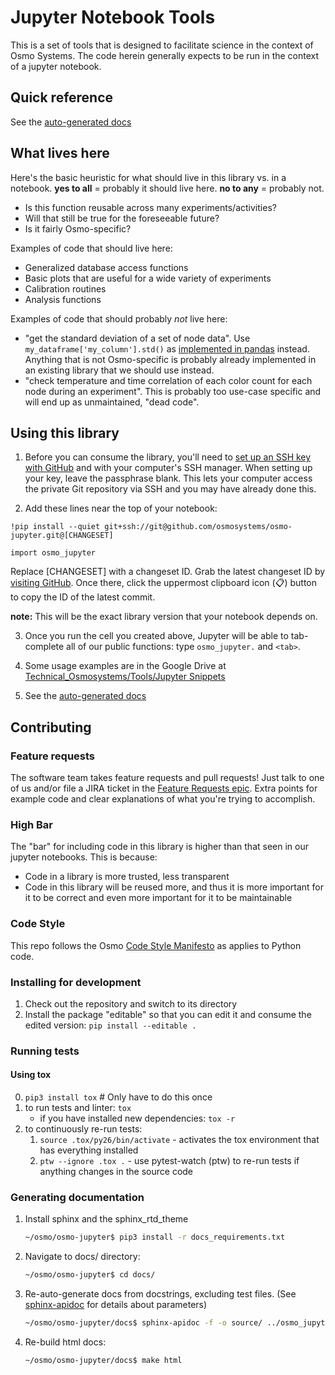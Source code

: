 # Jupyter Notebook Tools
This is a set of tools that is designed to facilitate science in the context of Osmo Systems.
The code herein generally expects to be run in the context of a jupyter notebook.

## Quick reference
See the [auto-generated docs](https://osmosystems.github.io/osmo-jupyter/)

## What lives here

Here's the basic heuristic for what should live in this library vs. in a notebook. **yes to all** = probably it should live here. **no to any** = probably not.

* Is this function reusable across many experiments/activities?
* Will that still be true for the foreseeable future?
* Is it fairly Osmo-specific?


Examples of code that should live here:

* Generalized database access functions
* Basic plots that are useful for a wide variety of experiments
* Calibration routines
* Analysis functions

Examples of code that should probably *not* live here:

* "get the standard deviation of a set of node data". Use `my_dataframe['my_column'].std()` as [implemented in pandas](https://pandas.pydata.org/pandas-docs/stable/generated/pandas.Series.std.html) instead. Anything that is not Osmo-specific is probably already implemented in an existing library that we should use instead.
* "check temperature and time correlation of each color count for each node during an experiment". This is probably too use-case specific and will end up as unmaintained, "dead code".

## Using this library

1. Before you can consume the library, you'll need to [set up an SSH key with GitHub](https://help.github.com/articles/adding-a-new-ssh-key-to-your-github-account/) and with your computer's SSH manager. When setting up your key, leave the passphrase blank. This lets your computer access the private Git repository via SSH and you may have already done this.

2. Add these lines near the top of your notebook:

`!pip install --quiet git+ssh://git@github.com/osmosystems/osmo-jupyter.git@[CHANGESET]`

`import osmo_jupyter`

Replace [CHANGESET] with a changeset ID. Grab the latest changeset ID by [visiting GitHub](https://github.com/OsmoSystems/osmo-jupyter/commits/master). Once there, click the uppermost clipboard icon (📋) button to copy the ID of the latest commit.

**note:** This will be the exact library version that your notebook depends on.


3. Once you run the cell you created above, Jupyter will be able to tab-complete all of our public functions: type `osmo_jupyter.` and `<tab>`.

4. Some usage examples are in the Google Drive at [Technical_Osmosystems/Tools/Jupyter Snippets](https://drive.google.com/drive/folders/1A-Rlb-VYTwQ6Tl3sm12eR-cnmCHbj6UP)

5. See the [auto-generated docs](https://osmosystems.github.io/osmo-jupyter/)

## Contributing

### Feature requests

The software team takes feature requests and pull requests! Just talk to one of us and/or file a JIRA ticket in the [Feature Requests epic](https://osmobot.atlassian.net/browse/SOFT-306). Extra points for example code and clear explanations of what you're trying to accomplish.

### High Bar

The "bar" for including code in this library is higher than that seen in our jupyter notebooks. This is because:
* Code in a library is more trusted, less transparent
* Code in this library will be reused more, and thus it is more important for it to be correct and even more important for it to be maintainable

### Code Style

This repo follows the Osmo [Code Style Manifesto](https://docs.google.com/document/d/1W1Ipug8IACL4PfZAq5bQKlmfcJGmHGKNH95_FwJcjaI) as applies to Python code.


### Installing for development

1. Check out the repository and switch to its directory
2. Install the package "editable" so that you can edit it and consume the edited version: `pip install --editable .`


### Running tests

#### Using tox
0. `pip3 install tox`  # Only have to do this once
1. to run tests and linter: `tox`
    - if you have installed new dependencies: `tox -r`
1. to continuously re-run tests:
    1. `source .tox/py26/bin/activate` - activates the tox environment that has everything installed
    1. `ptw --ignore .tox .` - use pytest-watch (ptw) to re-run tests if anything changes in the source code


### Generating documentation

1. Install sphinx and the sphinx_rtd_theme

    ```bash
    ~/osmo/osmo-jupyter$ pip3 install -r docs_requirements.txt
    ```

1. Navigate to docs/ directory:

    ```bash
    ~/osmo/osmo-jupyter$ cd docs/
    ```

1. Re-auto-generate docs from docstrings, excluding test files. (See [sphinx-apidoc](http://www.sphinx-doc.org/en/1.4/man/sphinx-apidoc.html) for details about parameters)

    ```bash
    ~/osmo/osmo-jupyter/docs$ sphinx-apidoc -f -o source/ ../osmo_jupyter/ ../osmo_jupyter/*test.py ../osmo_jupyter/*/*test.py
    ```

1. Re-build html docs:

    ```bash
    ~/osmo/osmo-jupyter/docs$ make html
    ```


